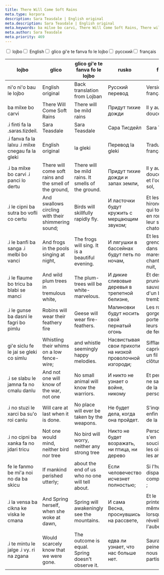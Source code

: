 ```yaml
---
title: There Will Come Soft Rains
meta.type: korpora
description: Sara Teasdale | English original
meta.description: Sara Teasdale | English original
meta.keywords: ba milxe bo carvi, There Will Come Soft Rains, There will be mild rains, Придут тихие дожди, Il y aura de douces pluies
meta.author: Sara Teasdale
meta.priority: 469
---
```


<div class="w-full">
  <input
    type="checkbox"
    id="hide-column-lojbo"
    class="hide-column-checkbox-lojbo"
  />
  <label
    for="hide-column-lojbo"
    class="hide-column-button-lojbo float-left drop-shadow bg-teal-100 hover:bg-teal-600 focus:bg-teal-600 text-gray-900 hover:text-white font-bold leading-normal select-none py-2 px-4"
    >lojbo</label
  ><input
    type="checkbox"
    id="hide-column-glico"
    class="hide-column-checkbox-glico"
  />
  <label
    for="hide-column-glico"
    class="hide-column-button-glico float-left drop-shadow bg-teal-100 hover:bg-teal-600 focus:bg-teal-600 text-gray-900 hover:text-white font-bold leading-normal select-none py-2 px-4"
    >English</label
  ><input
    type="checkbox"
    id="hide-column-glico_gi_e_te_fanva_fo_le_lojbo"
    class="hide-column-checkbox-glico_gi_e_te_fanva_fo_le_lojbo"
  />
  <label
    for="hide-column-glico_gi_e_te_fanva_fo_le_lojbo"
    class="hide-column-button-glico_gi_e_te_fanva_fo_le_lojbo float-left drop-shadow bg-teal-100 hover:bg-teal-600 focus:bg-teal-600 text-gray-900 hover:text-white font-bold leading-normal select-none py-2 px-4"
    >glico gi'e te fanva fo le lojbo</label
  ><input
    type="checkbox"
    id="hide-column-rusko"
    class="hide-column-checkbox-rusko"
  />
  <label
    for="hide-column-rusko"
    class="hide-column-button-rusko float-left drop-shadow bg-teal-100 hover:bg-teal-600 focus:bg-teal-600 text-gray-900 hover:text-white font-bold leading-normal select-none py-2 px-4"
    >русский</label
  ><input
    type="checkbox"
    id="hide-column-fraso"
    class="hide-column-checkbox-fraso"
  />
  <label
    for="hide-column-fraso"
    class="hide-column-button-fraso float-left drop-shadow bg-teal-100 hover:bg-teal-600 focus:bg-teal-600 text-gray-900 hover:text-white font-bold leading-normal select-none py-2 px-4"
    >français</label
  >
  <div class="clear-both" />
  <div class="w-full overflow-x-auto">
    <table
      class="mt-2 table-fixed max-w-full border font-light text-left text-sm"
    >
      <thead class="border-b italic">
        <tr>
          <th scope="col" class="w-40 p-2 column-class-lojbo">lojbo</th>
          <th scope="col" class="w-40 p-2 column-class-glico">glico</th>
          <th
            scope="col"
            class="w-40 p-2 column-class-glico_gi_e_te_fanva_fo_le_lojbo"
          >
            glico gi&#039;e te fanva fo le lojbo
          </th>
          <th scope="col" class="w-40 p-2 column-class-rusko">rusko</th>
          <th scope="col" class="w-40 p-2 column-class-fraso">fraso</th>
        </tr>
      </thead>
      <tbody>
        <tr
          class="border-b transition duration-300 ease-in-out hover:bg-neutral-100 dark:hover:bg-neutral-100"
        >
          <td class="font-bold text-left align-text-top p-2 column-class-lojbo">
            ni&#039;o ni&#039;o bau le lojbo
          </td>
          <td class="font-bold text-left align-text-top p-2 column-class-glico">
            English original
          </td>
          <td
            class="font-bold text-left align-text-top p-2 column-class-glico_gi_e_te_fanva_fo_le_lojbo"
          >
            Back translation from Lojban
          </td>
          <td class="font-bold text-left align-text-top p-2 column-class-rusko">
            Русский перевод
          </td>
          <td class="font-bold text-left align-text-top p-2 column-class-fraso">
            Version française
          </td>
        </tr>
        <tr
          class="border-b transition duration-300 ease-in-out hover:bg-neutral-100 dark:hover:bg-neutral-100"
        >
          <td
            class="italic text-gray-500 text-left align-text-top p-2 column-class-lojbo"
          >
            ba milxe bo carvi
          </td>
          <td
            class="italic text-gray-500 text-left align-text-top p-2 column-class-glico"
          >
            There Will Come Soft Rains
          </td>
          <td
            class="italic text-gray-500 text-left align-text-top p-2 column-class-glico_gi_e_te_fanva_fo_le_lojbo"
          >
            There will be mild rains
          </td>
          <td
            class="italic text-gray-500 text-left align-text-top p-2 column-class-rusko"
          >
            Придут тихие дожди
          </td>
          <td
            class="italic text-gray-500 text-left align-text-top p-2 column-class-fraso"
          >
            Il y aura de douces pluies
          </td>
        </tr>
        <tr
          class="border-b transition duration-300 ease-in-out hover:bg-neutral-100 dark:hover:bg-neutral-100"
        >
          <td
            class="italic text-gray-500 text-left align-text-top p-2 column-class-lojbo"
          >
            .i finti fa la .saras.tizdeil.
          </td>
          <td
            class="italic text-gray-500 text-left align-text-top p-2 column-class-glico"
          >
            Sara Teasdale
          </td>
          <td
            class="italic text-gray-500 text-left align-text-top p-2 column-class-glico_gi_e_te_fanva_fo_le_lojbo"
          >
            Sara Teasdale
          </td>
          <td
            class="italic text-gray-500 text-left align-text-top p-2 column-class-rusko"
          >
            Сара Тисдейл
          </td>
          <td
            class="italic text-gray-500 text-left align-text-top p-2 column-class-fraso"
          >
            Sara Teasdale
          </td>
        </tr>
        <tr
          class="border-b transition duration-300 ease-in-out hover:bg-neutral-100 dark:hover:bg-neutral-100"
        >
          <td
            class="italic text-gray-500 text-left align-text-top p-2 column-class-lojbo"
          >
            .i fanva fa la lalxu .i milxe cnegau fa la gleki
          </td>
          <td
            class="italic text-gray-500 text-left align-text-top p-2 column-class-glico"
          >
            English original
          </td>
          <td
            class="italic text-gray-500 text-left align-text-top p-2 column-class-glico_gi_e_te_fanva_fo_le_lojbo"
          >
            la gleki
          </td>
          <td
            class="italic text-gray-500 text-left align-text-top p-2 column-class-rusko"
          >
            Перевод la gleki
          </td>
          <td
            class="italic text-gray-500 text-left align-text-top p-2 column-class-fraso"
          >
            Traduction en français
          </td>
        </tr>
        <tr
          class="border-b transition duration-300 ease-in-out hover:bg-neutral-100 dark:hover:bg-neutral-100"
        >
          <td class="text-left align-text-top p-2 column-class-lojbo">
            .i ba milxe bo carvi .i panci lo dertu
          </td>
          <td class="text-left align-text-top p-2 column-class-glico">
            There will come soft rains and the smell of the ground,
          </td>
          <td
            class="text-left align-text-top p-2 column-class-glico_gi_e_te_fanva_fo_le_lojbo"
          >
            There will be mild rains. It smells of the ground.
          </td>
          <td class="text-left align-text-top p-2 column-class-rusko">
            Придут тихие дожди и запах земли,
          </td>
          <td class="text-left align-text-top p-2 column-class-fraso">
            Il y aura de douces pluies et l&#039;odeur du sol,
          </td>
        </tr>
        <tr
          class="border-b transition duration-300 ease-in-out hover:bg-neutral-100 dark:hover:bg-neutral-100"
        >
          <td class="text-left align-text-top p-2 column-class-lojbo">
            .i le cipni ba sutra bo vofli co certu
          </td>
          <td class="text-left align-text-top p-2 column-class-glico">
            And swallows circling with their shimmering sound;
          </td>
          <td
            class="text-left align-text-top p-2 column-class-glico_gi_e_te_fanva_fo_le_lojbo"
          >
            Birds will skillfully rapidly fly.
          </td>
          <td class="text-left align-text-top p-2 column-class-rusko">
            И ласточки будут кружить с мерцающим звуком;
          </td>
          <td class="text-left align-text-top p-2 column-class-fraso">
            Et les hirondelles qui tournent en rond avec leur son chatoyant ;
          </td>
        </tr>
        <tr
          class="border-b transition duration-300 ease-in-out hover:bg-neutral-100 dark:hover:bg-neutral-100"
        >
          <td class="text-left align-text-top p-2 column-class-lojbo">
            .i le banfi ba sanga .i melbi bo vanci
          </td>
          <td class="text-left align-text-top p-2 column-class-glico">
            And frogs in the pools singing at night,
          </td>
          <td
            class="text-left align-text-top p-2 column-class-glico_gi_e_te_fanva_fo_le_lojbo"
          >
            The frogs will sing. It is a beautiful evening.
          </td>
          <td class="text-left align-text-top p-2 column-class-rusko">
            И лягушки в бассейнах будут петь по ночам,
          </td>
          <td class="text-left align-text-top p-2 column-class-fraso">
            Et les grenouilles dans les mares chantant la nuit,
          </td>
        </tr>
        <tr
          class="border-b transition duration-300 ease-in-out hover:bg-neutral-100 dark:hover:bg-neutral-100"
        >
          <td class="text-left align-text-top p-2 column-class-lojbo">
            .i le flaume bo tricu ba blabi se manci
          </td>
          <td class="text-left align-text-top p-2 column-class-glico">
            And wild plum trees in tremulous white,
          </td>
          <td
            class="text-left align-text-top p-2 column-class-glico_gi_e_te_fanva_fo_le_lojbo"
          >
            The plum-trees will be white-marvelous.
          </td>
          <td class="text-left align-text-top p-2 column-class-rusko">
            И дикие сливовые деревья в трепетной белизне,
          </td>
          <td class="text-left align-text-top p-2 column-class-fraso">
            Et des pruniers sauvages d&#039;un blanc tremblant,
          </td>
        </tr>
        <tr
          class="border-b transition duration-300 ease-in-out hover:bg-neutral-100 dark:hover:bg-neutral-100"
        >
          <td class="text-left align-text-top p-2 column-class-lojbo">
            .i le gunse ba dasni le fagri bo pimlu
          </td>
          <td class="text-left align-text-top p-2 column-class-glico">
            Robins will wear their feathery fire
          </td>
          <td
            class="text-left align-text-top p-2 column-class-glico_gi_e_te_fanva_fo_le_lojbo"
          >
            Geese will wear fire-feathers.
          </td>
          <td class="text-left align-text-top p-2 column-class-rusko">
            Малиновки будут носить свой пернатый огонь
          </td>
          <td class="text-left align-text-top p-2 column-class-fraso">
            Les rouges-gorges porteront leurs plumes de feu
          </td>
        </tr>
        <tr
          class="border-b transition duration-300 ease-in-out hover:bg-neutral-100 dark:hover:bg-neutral-100"
        >
          <td class="text-left align-text-top p-2 column-class-lojbo">
            gi&#039;e siclu fe le jai se gleki co simlu
          </td>
          <td class="text-left align-text-top p-2 column-class-glico">
            Whistling their whims on a low fence-wire;
          </td>
          <td
            class="text-left align-text-top p-2 column-class-glico_gi_e_te_fanva_fo_le_lojbo"
          >
            and whistle seemingly happy melodies.
          </td>
          <td class="text-left align-text-top p-2 column-class-rusko">
            Насвистывая свои прихоти на низкой проволочной изгороди;
          </td>
          <td class="text-left align-text-top p-2 column-class-fraso">
            Sifflant leurs caprices sur un fil de clôture bas ;
          </td>
        </tr>
        <tr
          class="border-b transition duration-300 ease-in-out hover:bg-neutral-100 dark:hover:bg-neutral-100"
        >
          <td class="text-left align-text-top p-2 column-class-lojbo">
            .i se slabu le jamna fa no cmalu danlu
          </td>
          <td class="text-left align-text-top p-2 column-class-glico">
            And not one will know of the war, not one
          </td>
          <td
            class="text-left align-text-top p-2 column-class-glico_gi_e_te_fanva_fo_le_lojbo"
          >
            No small animal will know the warriors.
          </td>
          <td class="text-left align-text-top p-2 column-class-rusko">
            И никто не узнает о войне, никому
          </td>
          <td class="text-left align-text-top p-2 column-class-fraso">
            Et personne ne saura rien de la guerre, personne
          </td>
        </tr>
        <tr
          class="border-b transition duration-300 ease-in-out hover:bg-neutral-100 dark:hover:bg-neutral-100"
        >
          <td class="text-left align-text-top p-2 column-class-lojbo">
            .i no stuzi le xarci ba su&#039;o roi canlu
          </td>
          <td class="text-left align-text-top p-2 column-class-glico">
            Will care at last when it is done.
          </td>
          <td
            class="text-left align-text-top p-2 column-class-glico_gi_e_te_fanva_fo_le_lojbo"
          >
            No place will ever be taken by the weapons.
          </td>
          <td class="text-left align-text-top p-2 column-class-rusko">
            Не будет дела, когда она пройдет.
          </td>
          <td class="text-left align-text-top p-2 column-class-fraso">
            S&#039;inquiétera enfin de la fin de la guerre.
          </td>
        </tr>
        <tr
          class="border-b transition duration-300 ease-in-out hover:bg-neutral-100 dark:hover:bg-neutral-100"
        >
          <td class="text-left align-text-top p-2 column-class-lojbo">
            .i no cipni ba xanka fa no jdari tricu
          </td>
          <td class="text-left align-text-top p-2 column-class-glico">
            Not one would mind, neither bird nor tree
          </td>
          <td
            class="text-left align-text-top p-2 column-class-glico_gi_e_te_fanva_fo_le_lojbo"
          >
            No bird will worry, neither any strong tree
          </td>
          <td class="text-left align-text-top p-2 column-class-rusko">
            Никто не будет возражать, ни птица, ни дерево
          </td>
          <td class="text-left align-text-top p-2 column-class-fraso">
            Personne ne s&#039;en soucierait, ni les oiseaux, ni les arbres
          </td>
        </tr>
        <tr
          class="border-b transition duration-300 ease-in-out hover:bg-neutral-100 dark:hover:bg-neutral-100"
        >
          <td class="text-left align-text-top p-2 column-class-lojbo">
            fe le fanmo be mi&#039;a noi no da ba skicu
          </td>
          <td class="text-left align-text-top p-2 column-class-glico">
            If mankind perished utterly;
          </td>
          <td
            class="text-left align-text-top p-2 column-class-glico_gi_e_te_fanva_fo_le_lojbo"
          >
            about the end of us who no one will tell about.
          </td>
          <td class="text-left align-text-top p-2 column-class-rusko">
            Если человечество исчезнет полностью;
          </td>
          <td class="text-left align-text-top p-2 column-class-fraso">
            Si l&#039;humanité disparaissait complètement ;
          </td>
        </tr>
        <tr
          class="border-b transition duration-300 ease-in-out hover:bg-neutral-100 dark:hover:bg-neutral-100"
        >
          <td class="text-left align-text-top p-2 column-class-lojbo">
            .i la vensa ba cikna ke viska le cmana
          </td>
          <td class="text-left align-text-top p-2 column-class-glico">
            And Spring herself, when she woke at dawn,
          </td>
          <td
            class="text-left align-text-top p-2 column-class-glico_gi_e_te_fanva_fo_le_lojbo"
          >
            Spring will awakeningly see the mountains.
          </td>
          <td class="text-left align-text-top p-2 column-class-rusko">
            И сама Весна, проснувшись на рассвете,
          </td>
          <td class="text-left align-text-top p-2 column-class-fraso">
            Et le printemps lui-même, lorsqu&#039;il se réveillera à
            l&#039;aube,
          </td>
        </tr>
        <tr
          class="border-b transition duration-300 ease-in-out hover:bg-neutral-100 dark:hover:bg-neutral-100"
        >
          <td class="text-left align-text-top p-2 column-class-lojbo">
            .i te mintu le jalge .i vy. ri na zgana
          </td>
          <td class="text-left align-text-top p-2 column-class-glico">
            Would scarcely know that we were gone.
          </td>
          <td
            class="text-left align-text-top p-2 column-class-glico_gi_e_te_fanva_fo_le_lojbo"
          >
            The outcome is equal. Spring doesn&#039;t observe it.
          </td>
          <td class="text-left align-text-top p-2 column-class-rusko">
            едва ли узнает, что нас больше нет.
          </td>
          <td class="text-left align-text-top p-2 column-class-fraso">
            Saurait à peine que nous sommes partis.
          </td>
        </tr>
      </tbody>
    </table>
  </div>
</div>

